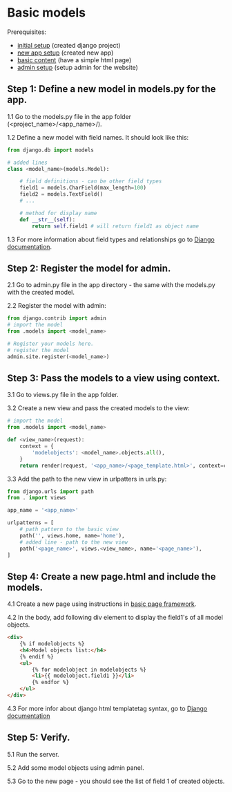 # Basic models

Prerequisites: 

- [initial setup](../../initial_setup/) (created django project)
- [new app setup](../new_app_setup/) (created new app)
- [basic content](../basic_content/) (have a simple html page)
- [admin setup](../admin_setup/) (setup admin for the website)



## Step 1: Define a new model in models.py for the app.

1.1 Go to the models.py file in the app folder  (<project_name>/<app_name>/).

1.2 Define a new model with field names. It should look like this:


```python
from django.db import models

# added lines
class <model_name>(models.Model):

    # field definitions - can be other field types
    field1 = models.CharField(max_length=100) 
    field2 = models.TextField()
    # ...

    # method for display name
    def __str__(self):
        return self.field1 # will return field1 as object name

```

1.3 For more information about field types and relationships go to [Django documentation](https://docs.djangoproject.com/en/3.0/topics/db/models/).

## Step 2: Register the model for admin.

2.1 Go to admin.py file in the app directory - the same with the models.py with the created model.

2.2 Register the model with admin:

```python
from django.contrib import admin
# import the model
from .models import <model_name>

# Register your models here.
# register the model
admin.site.register(<model_name>)
```

## Step 3: Pass the models to a view using context.

3.1 Go to views.py file in the app folder.

3.2 Create a new view and pass the created models to the view:

```python
# import the model
from .models import <model_name>

def <view_name>(request):
    context = {
        'modelobjects': <model_name>.objects.all(),
    }
    return render(request, '<app_name>/<page_template.html>', context=context)
```

3.3 Add the path to the new view in urlpatters in urls.py:

```python
from django.urls import path
from . import views

app_name = '<app_name>'

urlpatterns = [
    # path pattern to the basic view
    path('', views.home, name='home'),
    # added line - path to the new view
    path('<page_name>', views.<view_name>, name='<page_name>'),
]
```

## Step 4: Create a new page.html and include the models.

4.1 Create a new page using instructions in [basic page framework](../_basic_page/).

4.2 In the body, add following div element to display the field1's of all model objects.

```html
<div>
    {% if modelobjects %}
    <h4>Model objects list:</h4>
    {% endif %}
    <ul>
        {% for modelobject in modelobjects %}
        <li>{{ modelobject.field1 }}</li>
        {% endfor %}
    </ul>
</div>
```

4.3 For more infor about django html templatetag syntax, go to [Django documentation](https://docs.djangoproject.com/en/3.0/ref/templates/builtins/)

## Step 5: Verify.

5.1 Run the server.

5.2 Add some model objects using admin panel.

5.3 Go to the new page - you should see the list of field 1 of created objects.